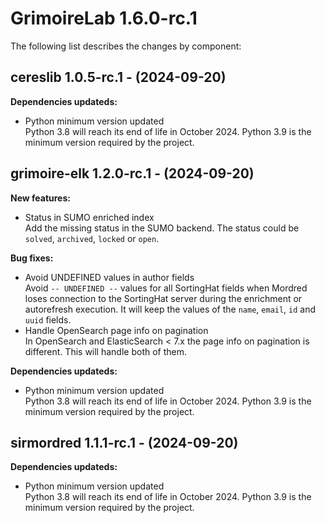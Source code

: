 # GrimoireLab 1.6.0-rc.1
The following list describes the changes by component:




## cereslib 1.0.5-rc.1 - (2024-09-20)

**Dependencies updateds:**

 * Python minimum version updated\
   Python 3.8 will reach its end of life in October 2024. Python 3.9 is
   the minimum version required by the project.








## grimoire-elk 1.2.0-rc.1 - (2024-09-20)

**New features:**

 * Status in SUMO enriched index\
   Add the missing status in the SUMO backend. The status could be
   `solved`, `archived`, `locked` or `open`.

**Bug fixes:**

 * Avoid UNDEFINED values in author fields\
   Avoid `-- UNDEFINED --` values for all SortingHat fields when Mordred
   loses connection to the SortingHat server during the enrichment or
   autorefresh execution. It will keep the values of the `name`, `email`,
   `id` and `uuid` fields.
 * Handle OpenSearch page info on pagination\
   In OpenSearch and ElasticSearch < 7.x the page info on pagination is
   different. This will handle both of them.

**Dependencies updateds:**

 * Python minimum version updated\
   Python 3.8 will reach its end of life in October 2024. Python 3.9 is
   the minimum version required by the project.

## sirmordred 1.1.1-rc.1 - (2024-09-20)

**Dependencies updateds:**

 * Python minimum version updated\
   Python 3.8 will reach its end of life in October 2024. Python 3.9 is
   the minimum version required by the project.

